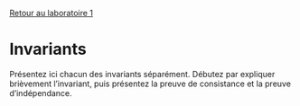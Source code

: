 [Retour au laboratoire 1](../TP1/)

# Invariants

Présentez ici chacun des invariants 
séparément. Débutez par expliquer 
brièvement l’invariant, puis présentez 
la preuve de consistance et la preuve 
d’indépendance.